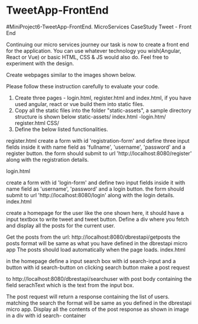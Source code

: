# TweetApp-FrontEnd
#MiniProject6-TweetApp-FrontEnd.
MicroServices CaseStudy Tweet - Front End

Continuing our micro services journey our task is now to create a front end for the application. You can use whatever technology you wish(Angular, React or Vue) or basic HTML, CSS & JS would also do. Feel free to experiment with the design.

Create webpages similar to the images shown below.

Please follow these instruction carefully to evaluate your code.

1. Create three pages - login.html, register.html and index.html, if you have used angular, react or vue build them into static files.
2. Copy all the static files into the folder "static-assets", a sample directory structure is shown below
static-assets/
index.html
-login.htm/
register.html
CSS/
3. Define the below listed functionalities.

register.html
create a form with id 'registration-form' and define three input fields inside it with name field as 'fullname', 'username', 'password' and a register button.
the form should submit to url 'http://localhost:8080/register' along with the registration details.

login.html

create a form with id 'login-form' and define two input fields inside it with name field as 'username', 'password' and a login button.
the form should submit to url 'http://localhost:8080/login' along with the login details.
index.html

create a homepage for the user like the one shown here, it should have a input textbox to write tweet and tweet button. Define a div where you fetch and display all the posts for the current user.

Get the posts from the url: http://localhost:8080/dbrestapi/getposts the posts format will be same as what you have defined in the dbrestapi micro app The posts should load automatically when the page loads.
index.html

in the homepage define a input search box with id search-input and a button with id search-button on clicking search button make a post request

to http://localhost:8080/dbrestapi/searchuser with post body containing the field serachText which is the text from the input box.

The post request will return a response containing the list of users. matching the search the format will be same as you defined in the dbrestapi micro app. Display all the contents of the post response as shown in image in a div with id search- container



